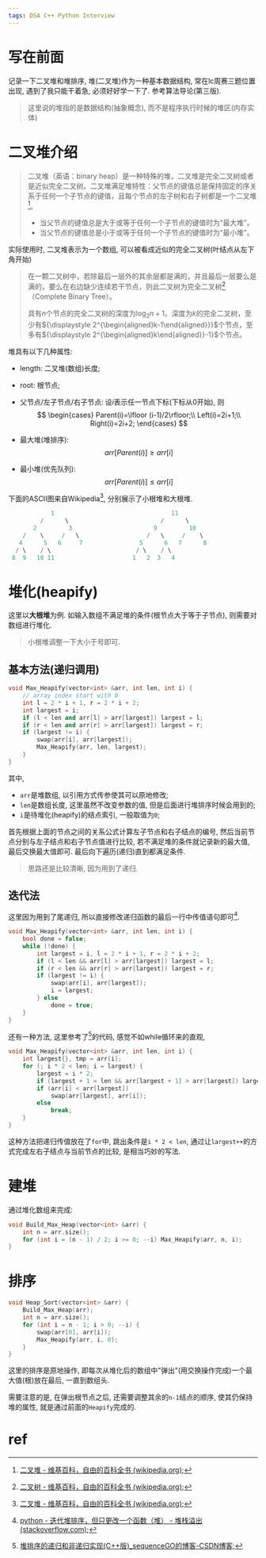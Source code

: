 ```yaml
---
tags: DSA C++ Python Interview
---
```


# 写在前面

记录一下二叉堆和堆排序, 堆(二叉堆)作为一种基本数据结构, 常在lc周赛三题位置出现, 遇到了我只能干着急, 必须好好学一下了. 参考算法导论(第三版).

>这里说的堆指的是数据结构(抽象概念), 而不是程序执行时候的堆区(内存实体)

# 二叉堆介绍

>   二叉堆（英语：binary heap）是一种特殊的堆，二叉堆是完全二叉树或者是近似完全二叉树。二叉堆满足堆特性：父节点的键值总是保持固定的序关系于任何一个子节点的键值，且每个节点的左子树和右子树都是一个二叉堆[^1]。
>
>   -   当父节点的键值总是大于或等于任何一个子节点的键值时为“最大堆”。
>   -   当父节点的键值总是小于或等于任何一个子节点的键值时为“最小堆”。

实际使用时, 二叉堆表示为一个数组, 可以被看成近似的完全二叉树(叶结点从左下角开始)

>   在一颗二叉树中，若除最后一层外的其余层都是满的，并且最后一层要么是满的，要么在右边缺少连续若干节点，则此二叉树为完全二叉树[^2]（Complete Binary Tree）。
>
>   具有$n$个节点的完全二叉树的深度为$\log_2n+1$。深度为$k$的完全二叉树，至少有${\displaystyle 2^{\begin{aligned}k-1\end{aligned}}}$个节点，至多有${\displaystyle 2^{\begin{aligned}k\end{aligned}}-1}$个节点。

堆具有以下几种属性:

-   length: 二叉堆(数组)长度;

-   root: 根节点;

-   父节点/左子节点/右子节点: 
    设$i$表示任一节点下标(下标从$0$开始), 则
    $$
    \begin{cases}
    Parent(i)=\lfloor (i-1)/2\rfloor;\\
    Left(i)=2i+1;\\
    Right(i)=2i+2;
    \end{cases}
    $$

-   最大堆(堆排序):
    $$
    arr[Parent(i)]\geq arr[i]
    $$

-   最小堆(优先队列):
    $$
    arr[Parent(i)]\leq arr[i]
    $$



下面的ASCII图来自Wikipedia[^1], 分别展示了小根堆和大根堆. 

```lua
            1                                 11                          
         /      \                          /      \ 
       2         3                       9         10
    /    \     /   \                   /   \     /    \ 
   4      5   6     7                5      6   7      8
  / \    / \                        / \    / \
 8  9   10 11                      1   2  3   4 
```



# 堆化(heapify)

这里以**大根堆**为例. 如输入数组不满足堆的条件(根节点大于等于子节点), 则需要对数组进行堆化. 

>   小根堆调整一下大小于号即可.

## 基本方法(递归调用)

```cpp
void Max_Heapify(vector<int> &arr, int len, int i) {
    // array index start with 0
    int l = 2 * i + 1, r = 2 * i + 2;
    int largest = i;
    if (l < len and arr[l] > arr[largest]) largest = l;
    if (r < len and arr[r] > arr[largest]) largest = r;
    if (largest != i) {
        swap(arr[i], arr[largest]);
        Max_Heapify(arr, len, largest);
    }
}
```

其中, 

-   `arr`是堆数组, 以引用方式传参使其可以原地修改;
-   `len`是数组长度, 这里虽然不改变参数的值, 但是后面进行堆排序时候会用到的;
-   `i`是待堆化(heapify)的结点索引, 一般取值为`0`;

首先根据上面的节点之间的关系公式计算左子节点和右子结点的编号, 然后当前节点分别与左子结点和右子节点值进行比较, 若不满足堆的条件就记录新的最大值, 最后交换最大值即可. 最后向下遍历(递归)直到都满足条件. 

>   思路还是比较清晰, 因为用到了递归. 

## 迭代法

这里因为用到了尾递归, 所以直接修改递归函数的最后一行中传值语句即可[^3].

```cpp
void Max_Heapify(vector<int> &arr, int len, int i) {
    bool done = false;
    while (!done) {
        int largest = i, l = 2 * i + 1, r = 2 * i + 2;
        if (l < len && arr[l] > arr[largest]) largest = l;
        if (r < len && arr[r] > arr[largest]) largest = r;
        if (largest != i) {
            swap(arr[i], arr[largest]);
            i = largest;
        } else
            done = true;
    }
}
```

还有一种方法, 这里参考了[^4]的代码, 感觉不如while循环来的直观, 

```cpp
void Max_Heapify(vector<int> &arr, int len, int i) {
    int largest{}, tmp = arr[i];
    for (; i * 2 < len; i = largest) {
        largest = i * 2;
        if (largest + 1 < len && arr[largest + 1] > arr[largest]) largest++;
        if (arr[i] < arr[largest])
            swap(arr[largest], arr[i]);
        else
            break;
    }
}
```

这种方法把递归传值放在了`for`中, 跳出条件是`i * 2 < len`, 通过让`largest++`的方式完成左右子结点与当前节点的比较, 是相当巧妙的写法. 

# 建堆

通过堆化数组来完成:

```cpp
void Build_Max_Heap(vector<int> &arr) {
    int n = arr.size();
    for (int i = (n - 1) / 2; i >= 0; --i) Max_Heapify(arr, n, i);
}
```



# 排序

```cpp
void Heap_Sort(vector<int> &arr) {
    Build_Max_Heap(arr);
    int n = arr.size();
    for (int i = n - 1; i > 0; --i) {
        swap(arr[0], arr[i]);
        Max_Heapify(arr, i, 0);
    }
}
```

这里的排序是原地操作, 即每次从堆化后的数组中"弹出"(用交换操作完成)一个最大值(根)放在最后, 一直到数组头. 

需要注意的是, 在弹出根节点之后, 还需要调整其余的`n-1`结点的顺序, 使其仍保持堆的属性, 就是通过前面的`Heapify`完成的. 





# ref

[^1]:[二叉堆 - 维基百科，自由的百科全书 (wikipedia.org)](https://zh.wikipedia.org/wiki/二叉堆);
[^2]:[二叉树 - 维基百科，自由的百科全书 (wikipedia.org)](https://zh.wikipedia.org/wiki/二叉树#完全二叉树);
[^3]:[python - 迭代堆排序，但只更改一个函数（堆） - 堆栈溢出 (stackoverflow.com)](https://stackoverflow.com/questions/66746644/iterative-heapsort-but-only-change-the-one-function-heapify);
[^4]:[堆排序的递归和非递归实现(C++版)_sequenceGO的博客-CSDN博客](https://blog.csdn.net/u013575812/article/details/49983309);
